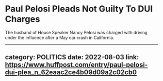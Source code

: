 # Paul Pelosi Pleads Not Guilty To DUI Charges

The husband of House Speaker Nancy Pelosi was charged with driving under the influence after a May car crash in California.

---
category: POLITICS
date: 2022-08-03
link: https://www.huffpost.com/entry/paul-pelosi-dui-plea_n_62eaac2ce4b09d09a2c02cb0
---
